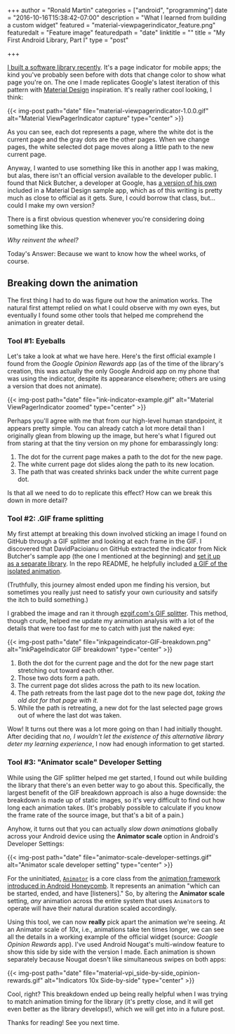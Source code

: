 +++
author = "Ronald Martin"
categories = ["android", "programming"]
date = "2016-10-16T15:38:42-07:00"
description = "What I learned from building a custom widget"
featured = "material-viewpagerindicator_feature.png"
featuredalt = "Feature image"
featuredpath = "date"
linktitle = ""
title = "My First Android Library, Part I"
type = "post"

+++

[I built a software library recently](https://github.com/ronaldsmartin/Material-ViewPagerIndicator). It's a page indicator for mobile apps; the kind you've probably seen before with dots that change color to show what page you're on. The one I made replicates Google's latest iteration of this pattern with [Material Design](https://material.google.com/) inspiration. It's really rather cool looking, I think:

{{< img-post path="date" file="material-viewpagerindicator-1.0.0.gif" alt="Material ViewPagerIndicator capture" type="center" >}}

As you can see, each dot represents a page, where the white dot is the current page and the gray dots are the other pages. When we change pages, the white selected dot page moves along a little path to the new current page.

Anyway, I wanted to use something like this in another app I was making, but alas, there isn't an official version available to the developer public. I found that Nick Butcher, a developer at Google, has [a version of his own](https://github.com/nickbutcher/plaid/blob/master/app/src/main/java/io/plaidapp/ui/widget/InkPageIndicator.java) included in a Material Design sample app, which as of this writing is pretty much as close to official as it gets. Sure, I could borrow that class, but... could I make my own version?

There is a first obvious question whenever you're considering doing something like this.

_Why reinvent the wheel?_

Today's Answer: Because we want to know how the wheel works, of course.

## Breaking down the animation

The first thing I had to do was figure out how the animation works. The natural first attempt relied on what I could observe with my own eyes, but eventually I found some other tools that helped me comprehend the animation in greater detail.

### Tool #1: Eyeballs

Let's take a look at what we have here. Here's the first official example I found from the _Google Opinion Rewards_ app (as of the time of the library's creation, this was actually the only Google Android app on my phone that was using the indicator, despite its appearance elsewhere; others are using a version that does not animate).

{{< img-post path="date" file="ink-indicator-example.gif" alt="Material ViewPagerIndicator zoomed" type="center" >}}

Perhaps you'll agree with me that from our high-level human standpoint, it appears pretty simple. You can already catch a lot more detail than I originally glean from blowing up the image, but here's what I figured out from staring at that the tiny version on my phone for embarassingly long:

1. The dot for the current page makes a path to the dot for the new page.
2. The white current page dot slides along the path to its new location.
3. The path that was created shrinks back under the white current page dot.

Is that all we need to do to replicate this effect? How can we break this down in more detail? 

### Tool #2: .GIF frame splitting

My first attempt at breaking this down involved sticking an image I found on GitHub through a GIF splitter and looking at each frame in the GIF. I discovered that DavidPacioianu on GitHub extracted the indicator from Nick Butcher's sample app (the one I mentioned at the beginning) and [set it up as a separate library](https://github.com/DavidPacioianu/InkPageIndicator). In the repo README, he helpfully included [a GIF of the isolated animation](https://camo.githubusercontent.com/f85b29e899c98abef7ee93a27eb8abd92c707635/687474703a2f2f692e696d6775722e636f6d2f6652674458574b2e676966).

(Truthfully, this journey almost ended upon me finding his version, but sometimes you really just need to satisfy your own curiousity and satsify the itch to build something.)

I grabbed the image and ran it through [ezgif.com's GIF splitter](http://ezgif.com/split). This method, though crude, helped me update my animation analysis with a lot of the details that were too fast for me to catch with just the naked eye:

{{< img-post path="date" file="inkpageindicator-GIF-breakdown.png" alt="InkPageIndicator GIF breakdown" type="center" >}}

1. Both the dot for the current page and the dot for the new page start stretching out toward each other.
2. Those two dots form a path.
3. The current page dot slides across the path to its new location.
4. The path retreats from the last page dot to the new page dot, _taking the old dot for that page with it._
5. While the path is retreating, a new dot for the last selected page grows out of where the last dot was taken.

Wow! It turns out there was a lot more going on than I had initially thought. After deciding that _no, I wouldn't let the existence of this alternative library deter my learning experience_, I now had enough information to get started.

### Tool #3: "Animator scale" Developer Setting

While using the GIF splitter helped me get started, I found out while building the library that there's an even better way to go about this. Specifically, the largest benefit of the GIF breakdown approach is also a huge downside: the breakdown is made up of static images, so it's very difficult to find out how long each animation takes. (It's probably possible to calculate if you know the frame rate of the source image, but that's a bit of a pain.)

Anyhow, it turns out that you can actually _slow down animations_ globally across your Android device using the **Animator scale** option in Android's Developer Settings:

{{< img-post path="date" file="animator-scale-developer-settings.gif" alt="Animator scale developer setting" type="center" >}}

For the uninitiated, [`Animator`](https://developer.android.com/reference/android/animation/Animator.html) is a core class from the [animation framework introduced in Android Honeycomb](http://android-developers.blogspot.com/2011/02/animation-in-honeycomb.html). It represents an animation "which can be started, ended, and have [listeners]." So, by altering the **Animator scale** setting, _any_ animation across the entire system that uses `Animator`s to operate will have their natural duration scaled accordingly.

Using this tool, we can now **really** pick apart the animation we're seeing. At an Animator scale of _10x_, i.e., animations take ten times longer, we can see all the details in a working example of the official widget (source: _Google Opinion Rewards_ app). I've used Android Nougat's multi-window feature to show this side by side with the version I made. Each animation is shown separately because Nougat doesn't like simultaneous swipes on both apps:

{{< img-post path="date" file="material-vpi_side-by-side_opinion-rewards.gif" alt="Indicators 10x Side-by-side" type="center" >}}

Cool, right? This breakdown ended up being really helpful when I was trying to match animation timing for the library (it's pretty close, and it will get even better as the library develops!), which we will get into in a future post.

Thanks for reading! See you next time.